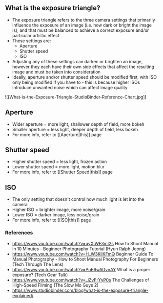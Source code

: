 ## What is the exposure triangle?

- The exposure triangle refers to the three camera settings that primarily influence the exposure of an image (i.e. how dark or bright the image is), and that must be balanced to achieve a correct exposure and/or particular artistic effect
- These settings are:
	- Aperture
	- Shutter speed
	- ISO
- Adjusting any of these settings can darken or brighten an image, however they each have their own side effects that affect the resulting image and must be taken into consideration
- Ideally, aperture and/or shutter speed should be modified first, with ISO only being modified if you have to - this is because higher ISOs introduce unwanted noise which can affect image quality

![[What-is-the-Exposure-Triangle-StudioBinder-Reference-Chart.jpg]]


## Aperture

- Wider aperture = more light, shallower depth of field, more bokeh
- Smaller aperture = less light, deeper depth of field, less bokeh
- For more info, refer to [[Aperture|this]] page


## Shutter speed

- Higher shutter speed = less light, frozen action
- Lower shutter speed = more light, motion blur
- For more info, refer to [[Shutter Speed|this]] page


## ISO 

- The only setting that doesn't control how much light is let into the camera
- Higher ISO = brighter image, more noise/grain
- Lower ISO = darker image, less noise/grain
- For more info, refer to [[ISO|this]] page


### References

- https://www.youtube.com/watch?v=uyXiWF3mI2s How to Shoot Manual in 10 Minutes - Beginner Photography Tutorial (Hyun Ralph Jeong)
- https://www.youtube.com/watch?v=H_W3KllKFmQ Beginner Guide To Manual Photography - How to Shoot Manual Photography For Beginners (Tech Through The Lens)
- https://www.youtube.com/watch?v=PuE6wADvnAY What is a proper exposure? (Tech Gear Talk)
- https://www.youtube.com/watch?v=_lZvF-YyP0s The Challenges of High-Speed Filming (The Slow Mo Guys 2)
- https://www.studiobinder.com/blog/what-is-the-exposure-triangle-explained/